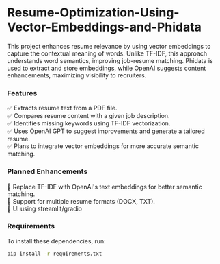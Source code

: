 # Resume-Optimization-Using-Vector-Embeddings-and-Phidata
This project enhances resume relevance by using vector embeddings to capture the contextual meaning of words. Unlike TF-IDF, this approach understands word semantics, improving job-resume matching. Phidata is used to extract and store embeddings, while OpenAI suggests content enhancements, maximizing visibility to recruiters.

### Features
✅ Extracts resume text from a PDF file.  <br />
✅ Compares resume content with a given job description.  <br />
✅ Identifies missing keywords using TF-IDF vectorization.  <br />
✅ Uses OpenAI GPT to suggest improvements and generate a tailored resume.  <br />
✅ Plans to integrate vector embeddings for more accurate semantic matching.  <br />

### Planned Enhancements
🚀 Replace TF-IDF with OpenAI's text embeddings for better semantic matching.<br />
🚀 Support for multiple resume formats (DOCX, TXT).<br />
🚀 UI using streamlit/gradio<br />

### Requirements 
To install these dependencies, run:  
```bash
pip install -r requirements.txt
```
